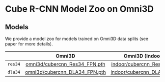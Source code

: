 # Cube R-CNN Model Zoo on Omni3D

## Models

We provide a model zoo for models trained on Omni3D data splits (see paper for more details).

|         |        Omni3D             |     Omni3D (Indoor only)     |     Omni3D (Outdoor only)    |
|---------|:-------------------------:|:----------------------------:|:----------------------------:|
| `res34` |  [omni3d/cubercnn_Res34_FPN.pth][res34_omni]  |   [indoor/cubercnn_Res34_FPN.pth][res34_in]  |   [outdoor/cubercnn_Res34_FPN.pth][res34_out]  |
| `dla34` |   [omni3d/cubercnn_DLA34_FPN.pth][dla34_omni]  |   [indoor/cubercnn_DLA34_FPN.pth][dla34_in]  |   [outdoor/cubercnn_DLA34_FPN.pth][dla34_out]  |

[dla34_omni]: https://dl.fbaipublicfiles.com/cubercnn/omni3d/cubercnn_DLA34_FPN.pth
[dla34_in]: https://dl.fbaipublicfiles.com/cubercnn/indoor/cubercnn_DLA34_FPN.pth
[dla34_out]: https://dl.fbaipublicfiles.com/cubercnn/outdoor/cubercnn_DLA34_FPN.pth
[res34_omni]: https://dl.fbaipublicfiles.com/cubercnn/omni3d/cubercnn_Res34_FPN.pth
[res34_in]: https://dl.fbaipublicfiles.com/cubercnn/indoor/cubercnn_Res34_FPN.pth
[res34_out]: https://dl.fbaipublicfiles.com/cubercnn/outdoor/cubercnn_Res34_FPN.pth